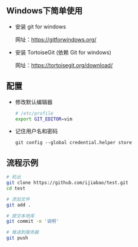 ## Windows下简单使用

* 安装 git for windows

  网址：https://gitforwindows.org/

* 安装 TortoiseGit (依赖 Git for windows)

  网址：https://tortoisegit.org/download/



## 配置

* 修改默认编辑器

  ```bash
  # /etc/profile
  export GIT_EDITOR=vim
  ```

* 记住用户名和密码

  ```
  git config --global credential.helper store
  ```

## 流程示例

~~~bash
# 检出
git clone https://github.com/ijiabao/test.git
cd test

# 添加文件
git add .

# 提交本地库
git commit -m '说明'

# 推送到服务器
git push

~~~

